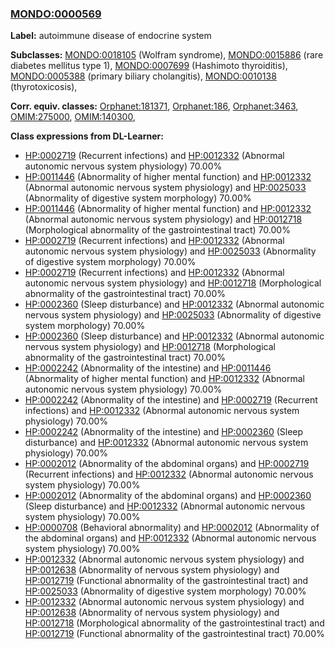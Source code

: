 
### [MONDO:0000569](http://purl.obolibrary.org/obo/MONDO_0000569)
**Label:** autoimmune disease of endocrine system

**Subclasses:** [MONDO:0018105](http://purl.obolibrary.org/obo/MONDO_0018105) (Wolfram syndrome), [MONDO:0015886](http://purl.obolibrary.org/obo/MONDO_0015886) (rare diabetes mellitus type 1), [MONDO:0007699](http://purl.obolibrary.org/obo/MONDO_0007699) (Hashimoto thyroiditis), [MONDO:0005388](http://purl.obolibrary.org/obo/MONDO_0005388) (primary biliary cholangitis), [MONDO:0010138](http://purl.obolibrary.org/obo/MONDO_0010138) (thyrotoxicosis), 

**Corr. equiv. classes:** [Orphanet:181371](http://www.orpha.net/ORDO/Orphanet_181371), [Orphanet:186](http://www.orpha.net/ORDO/Orphanet_186), [Orphanet:3463](http://www.orpha.net/ORDO/Orphanet_3463), [OMIM:275000](http://purl.obolibrary.org/obo/OMIM_275000), [OMIM:140300](http://purl.obolibrary.org/obo/OMIM_140300), 

**Class expressions from DL-Learner:**

- [HP:0002719](http://purl.obolibrary.org/obo/HP_0002719) (Recurrent infections) and [HP:0012332](http://purl.obolibrary.org/obo/HP_0012332) (Abnormal autonomic nervous system physiology) 70.00%
- [HP:0011446](http://purl.obolibrary.org/obo/HP_0011446) (Abnormality of higher mental function) and [HP:0012332](http://purl.obolibrary.org/obo/HP_0012332) (Abnormal autonomic nervous system physiology) and [HP:0025033](http://purl.obolibrary.org/obo/HP_0025033) (Abnormality of digestive system morphology) 70.00%
- [HP:0011446](http://purl.obolibrary.org/obo/HP_0011446) (Abnormality of higher mental function) and [HP:0012332](http://purl.obolibrary.org/obo/HP_0012332) (Abnormal autonomic nervous system physiology) and [HP:0012718](http://purl.obolibrary.org/obo/HP_0012718) (Morphological abnormality of the gastrointestinal tract) 70.00%
- [HP:0002719](http://purl.obolibrary.org/obo/HP_0002719) (Recurrent infections) and [HP:0012332](http://purl.obolibrary.org/obo/HP_0012332) (Abnormal autonomic nervous system physiology) and [HP:0025033](http://purl.obolibrary.org/obo/HP_0025033) (Abnormality of digestive system morphology) 70.00%
- [HP:0002719](http://purl.obolibrary.org/obo/HP_0002719) (Recurrent infections) and [HP:0012332](http://purl.obolibrary.org/obo/HP_0012332) (Abnormal autonomic nervous system physiology) and [HP:0012718](http://purl.obolibrary.org/obo/HP_0012718) (Morphological abnormality of the gastrointestinal tract) 70.00%
- [HP:0002360](http://purl.obolibrary.org/obo/HP_0002360) (Sleep disturbance) and [HP:0012332](http://purl.obolibrary.org/obo/HP_0012332) (Abnormal autonomic nervous system physiology) and [HP:0025033](http://purl.obolibrary.org/obo/HP_0025033) (Abnormality of digestive system morphology) 70.00%
- [HP:0002360](http://purl.obolibrary.org/obo/HP_0002360) (Sleep disturbance) and [HP:0012332](http://purl.obolibrary.org/obo/HP_0012332) (Abnormal autonomic nervous system physiology) and [HP:0012718](http://purl.obolibrary.org/obo/HP_0012718) (Morphological abnormality of the gastrointestinal tract) 70.00%
- [HP:0002242](http://purl.obolibrary.org/obo/HP_0002242) (Abnormality of the intestine) and [HP:0011446](http://purl.obolibrary.org/obo/HP_0011446) (Abnormality of higher mental function) and [HP:0012332](http://purl.obolibrary.org/obo/HP_0012332) (Abnormal autonomic nervous system physiology) 70.00%
- [HP:0002242](http://purl.obolibrary.org/obo/HP_0002242) (Abnormality of the intestine) and [HP:0002719](http://purl.obolibrary.org/obo/HP_0002719) (Recurrent infections) and [HP:0012332](http://purl.obolibrary.org/obo/HP_0012332) (Abnormal autonomic nervous system physiology) 70.00%
- [HP:0002242](http://purl.obolibrary.org/obo/HP_0002242) (Abnormality of the intestine) and [HP:0002360](http://purl.obolibrary.org/obo/HP_0002360) (Sleep disturbance) and [HP:0012332](http://purl.obolibrary.org/obo/HP_0012332) (Abnormal autonomic nervous system physiology) 70.00%
- [HP:0002012](http://purl.obolibrary.org/obo/HP_0002012) (Abnormality of the abdominal organs) and [HP:0002719](http://purl.obolibrary.org/obo/HP_0002719) (Recurrent infections) and [HP:0012332](http://purl.obolibrary.org/obo/HP_0012332) (Abnormal autonomic nervous system physiology) 70.00%
- [HP:0002012](http://purl.obolibrary.org/obo/HP_0002012) (Abnormality of the abdominal organs) and [HP:0002360](http://purl.obolibrary.org/obo/HP_0002360) (Sleep disturbance) and [HP:0012332](http://purl.obolibrary.org/obo/HP_0012332) (Abnormal autonomic nervous system physiology) 70.00%
- [HP:0000708](http://purl.obolibrary.org/obo/HP_0000708) (Behavioral abnormality) and [HP:0002012](http://purl.obolibrary.org/obo/HP_0002012) (Abnormality of the abdominal organs) and [HP:0012332](http://purl.obolibrary.org/obo/HP_0012332) (Abnormal autonomic nervous system physiology) 70.00%
- [HP:0012332](http://purl.obolibrary.org/obo/HP_0012332) (Abnormal autonomic nervous system physiology) and [HP:0012638](http://purl.obolibrary.org/obo/HP_0012638) (Abnormality of nervous system physiology) and [HP:0012719](http://purl.obolibrary.org/obo/HP_0012719) (Functional abnormality of the gastrointestinal tract) and [HP:0025033](http://purl.obolibrary.org/obo/HP_0025033) (Abnormality of digestive system morphology) 70.00%
- [HP:0012332](http://purl.obolibrary.org/obo/HP_0012332) (Abnormal autonomic nervous system physiology) and [HP:0012638](http://purl.obolibrary.org/obo/HP_0012638) (Abnormality of nervous system physiology) and [HP:0012718](http://purl.obolibrary.org/obo/HP_0012718) (Morphological abnormality of the gastrointestinal tract) and [HP:0012719](http://purl.obolibrary.org/obo/HP_0012719) (Functional abnormality of the gastrointestinal tract) 70.00%


